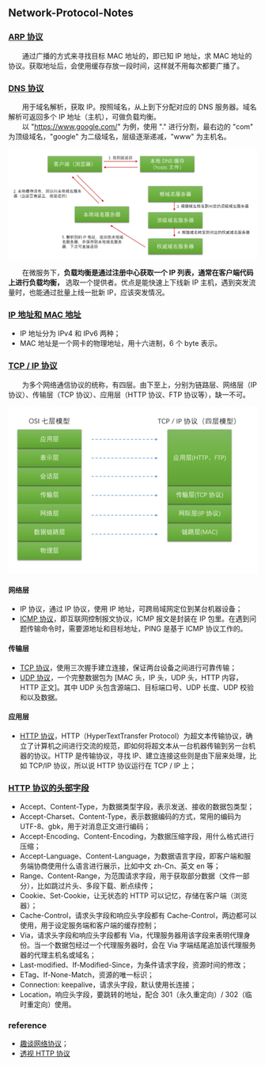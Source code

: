 ## Network-Protocol-Notes

### [ARP 协议](https://github.com/martin-1992/Network-Protocol-Notes/tree/master/ARP%20%E5%8D%8F%E8%AE%AE%E8%8E%B7%E5%8F%96%20MAC%20%E5%9C%B0%E5%9D%80)
　　通过广播的方式来寻找目标 MAC 地址的，即已知 IP 地址，求 MAC 地址的协议。获取地址后，会使用缓存存放一段时间，这样就不用每次都要广播了。

### [DNS 协议](https://github.com/martin-1992/Network-Protocol-Notes/tree/master/DNS%20%E5%B7%A5%E4%BD%9C%E6%B5%81%E7%A8%8B)
　　用于域名解析，获取 IP。按照域名，从上到下分配对应的 DNS 服务器。域名解析可返回多个 IP 地址（主机），可做负载均衡。<br />
　　以 "https://www.google.com/" 为例，使用 "." 进行分割，最右边的 "com" 为顶级域名，"google" 为二级域名，层级逐渐递减，"www" 为主机名。

![avatar](./DNS%20工作流程/photo_1.png)

　　在微服务下，**负载均衡是通过注册中心获取一个 IP 列表，通常在客户端代码上进行负载均衡，** 选取一个提供者。优点是能快速上下线新 IP 主机，遇到突发流量时，也能通过批量上线一批新 IP，应该突发情况。

### [IP 地址和 MAC 地址](https://github.com/martin-1992/Network-Protocol-Notes/tree/master/IP%20%E5%92%8C%20MAC)

- IP 地址分为 IPv4 和 IPv6 两种；
- MAC 地址是一个网卡的物理地址，用十六进制，6 个 byte 表示。

### [TCP / IP 协议](https://github.com/martin-1992/Network-Protocol-Notes/tree/master/TCP-IP%20%E5%8D%8F%E8%AE%AE)
　　为多个网络通信协议的统称，有四层。由下至上，分别为链路层、网络层（IP 协议）、传输层（TCP 协议）、应用层（HTTP 协议、FTP 协议等），缺一不可。

![avatar](./TCP-IP%20协议/photo_2.png)

#### 网络层

- IP 协议，通过 IP 协议，使用 IP 地址，可跨局域网定位到某台机器设备；
- [ICMP 协议](https://github.com/martin-1992/Network-Protocol-Notes/tree/master/ICMP%20%E4%B8%8E%20PING%20%E6%B5%81%E7%A8%8B%E8%A7%A3%E6%9E%90)，即互联网控制报文协议，ICMP 报文是封装在 IP 包里。在遇到问题传输命令时，需要源地址和目标地址，PING 是基于 ICMP 协议工作的。

#### 传输层

- [TCP 协议](https://github.com/martin-1992/Network-Protocol-Notes/tree/master/TCP%20%E5%8D%8F%E8%AE%AE)，使用三次握手建立连接，保证两台设备之间进行可靠传输；
- [UDP 协议](https://github.com/martin-1992/Network-Protocol-Notes/tree/master/UDP%20%E5%8D%8F%E8%AE%AE)，一个完整数据包为 [MAC 头，IP 头，UDP 头，HTTP 内容，HTTP 正文]。其中 UDP 头包含源端口、目标端口号、UDP 长度、UDP 校验和以及数据。

#### 应用层

- [HTTP 协议](https://github.com/martin-1992/Network-Protocol-Notes/tree/master/HTTP%20%E5%8D%8F%E8%AE%AE)，HTTP（HyperTextTransfer Protocol）为超文本传输协议，确立了计算机之间进行交流的规范，即如何将超文本从一台机器传输到另一台机器的协议。HTTP 是传输协议，寻找 IP、建立连接这些则是由下层来处理，比如 TCP/IP 协议，所以说 HTTP 协议运行在 TCP / IP 上；

### [HTTP 协议的头部字段](https://github.com/martin-1992/Network-Protocol-Notes/tree/master/HTTP%20%E5%A4%B4%E9%83%A8%E5%AD%97%E6%AE%B5)

- Accept、Content-Type，为数据类型字段，表示发送、接收的数据包类型；
- Accept-Charset、Content-Type，表示数据编码的方式，常用的编码为 UTF-8、gbk，用于对消息正文进行编码；
- Accept-Encoding、Content-Encoding，为数据压缩字段，用什么格式进行压缩；
- Accept-Language、Content-Language，为数据语言字段，即客户端和服务端协商使用什么语言进行展示，比如中文 zh-Cn、英文 en 等；
- Range、Content-Range，为范围请求字段，用于获取部分数据（文件一部分），比如跳过片头、多段下载、断点续传；
- Cookie、Set-Cookie，让无状态的 HTTP 可以记忆，存储在客户端（浏览器）；
- Cache-Control，请求头字段和响应头字段都有 Cache-Control，两边都可以使用，用于设定服务端和客户端的缓存控制；
- Via，请求头字段和响应头字段都有 Via，代理服务器用该字段来表明代理身份。当一个数据包经过一个代理服务器时，会在 Via 字端结尾追加该代理服务器的代理主机名或域名；
- Last-modified、If-Modified-Since，为条件请求字段，资源时间的修改；
- ETag、If-None-Match，资源的唯一标识；
- Connection: keepalive，请求头字段，默认使用长连接；
- Location，响应头字段，要跳转的地址，配合 301（永久重定向）/ 302（临时重定向）使用。

### reference

- [趣谈网络协议](https://time.geekbang.org/column/intro/85)；
- [透视 HTTP 协议]()
